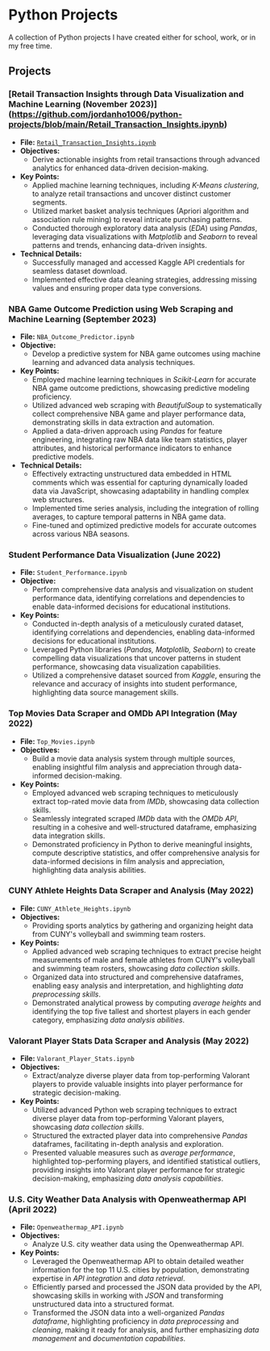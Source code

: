# Python Projects

A collection of Python projects I have created either for school, work, or in my free time.

## Projects

### [Retail Transaction Insights through Data Visualization and Machine Learning (November 2023)] (https://github.com/jordanho1006/python-projects/blob/main/Retail_Transaction_Insights.ipynb)
- **File:** [`Retail_Transaction_Insights.ipynb`](https://github.com/jordanho1006/python-projects/blob/main/Retail_Transaction_Insights.ipynb)
- **Objectives:**
  - Derive actionable insights from retail transactions through advanced analytics for enhanced data-driven decision-making.
- **Key Points:**
  - Applied machine learning techniques, including *K-Means clustering*, to analyze retail transactions and uncover distinct customer segments.
  - Utilized market basket analysis techniques (Apriori algorithm and association rule mining) to reveal intricate purchasing patterns.
  - Conducted thorough exploratory data analysis (*EDA*) using *Pandas*, leveraging data visualizations with *Matplotlib* and *Seaborn* to reveal patterns and trends, enhancing data-driven insights.
- **Technical Details:**
  - Successfully managed and accessed Kaggle API credentials for seamless dataset download.
  - Implemented effective data cleaning strategies, addressing missing values and ensuring proper data type conversions.

### NBA Game Outcome Prediction using Web Scraping and Machine Learning (September 2023)
- **File:** `NBA_Outcome_Predictor.ipynb`
- **Objective:**
  - Develop a predictive system for NBA game outcomes using machine learning and advanced data analysis techniques.
- **Key Points:**
  - Employed machine learning techniques in *Scikit-Learn* for accurate NBA game outcome predictions, showcasing predictive modeling proficiency.
  - Utilized advanced web scraping with *BeautifulSoup* to systematically collect comprehensive NBA game and player performance data, demonstrating skills in data extraction and automation.
  - Applied a data-driven approach using *Pandas* for feature engineering, integrating raw NBA data like team statistics, player attributes, and historical performance indicators to enhance predictive models.
- **Technical Details:**
  - Effectively extracting unstructured data embedded in HTML comments which was essential for capturing dynamically loaded data via JavaScript, showcasing adaptability in handling complex web structures.
  - Implemented time series analysis, including the integration of rolling averages, to capture temporal patterns in NBA game data.
  - Fine-tuned and optimized predictive models for accurate outcomes across various NBA seasons.

### Student Performance Data Visualization (June 2022)
- **File:** `Student_Performance.ipynb`
- **Objective:**
  - Perform comprehensive data analysis and visualization on student performance data, identifying correlations and dependencies to enable data-informed decisions for educational institutions.
- **Key Points:**
  - Conducted in-depth analysis of a meticulously curated dataset, identifying correlations and dependencies, enabling data-informed decisions for educational institutions.
  - Leveraged Python libraries (*Pandas, Matplotlib, Seaborn*) to create compelling data visualizations that uncover patterns in student performance, showcasing data visualization capabilities.
  - Utilized a comprehensive dataset sourced from *Kaggle*, ensuring the relevance and accuracy of insights into student performance, highlighting data source management skills.

### Top Movies Data Scraper and OMDb API Integration (May 2022)
- **File:** `Top_Movies.ipynb`
- **Objectives:**
  - Build a movie data analysis system through multiple sources, enabling insightful film analysis and appreciation through data-informed decision-making.
- **Key Points:**
  - Employed advanced web scraping techniques to meticulously extract top-rated movie data from *IMDb*, showcasing data collection skills.
  - Seamlessly integrated scraped *IMDb* data with the *OMDb API*, resulting in a cohesive and well-structured dataframe, emphasizing data integration skills.
  - Demonstrated proficiency in Python to derive meaningful insights, compute descriptive statistics, and offer comprehensive analysis for data-informed decisions in film analysis and appreciation, highlighting data analysis abilities.

### CUNY Athlete Heights Data Scraper and Analysis (May 2022)
- **File:** `CUNY_Athlete_Heights.ipynb`
- **Objectives:**
  - Providing sports analytics by gathering and organizing height data from CUNY's volleyball and swimming team rosters.
- **Key Points:**
  - Applied advanced web scraping techniques to extract precise height measurements of male and female athletes from CUNY's volleyball and swimming team rosters, showcasing *data collection skills*.
  - Organized data into structured and comprehensive dataframes, enabling easy analysis and interpretation, and highlighting *data preprocessing skills*.
  - Demonstrated analytical prowess by computing *average heights* and identifying the top five tallest and shortest players in each gender category, emphasizing *data analysis abilities*.

### Valorant Player Stats Data Scraper and Analysis (May 2022)
- **File:** `Valorant_Player_Stats.ipynb`
- **Objectives:**
  - Extract/analyze diverse player data from top-performing Valorant players to provide valuable insights into player performance for strategic decision-making.
- **Key Points:**
  - Utilized advanced Python web scraping techniques to extract diverse player data from top-performing Valorant players, showcasing *data collection skills*.
  - Structured the extracted player data into comprehensive *Pandas* dataframes, facilitating in-depth analysis and exploration.
  - Presented valuable measures such as *average performance*, highlighted top-performing players, and identified statistical outliers, providing insights into Valorant player performance for strategic decision-making, emphasizing *data analysis capabilities*.

### U.S. City Weather Data Analysis with Openweathermap API (April 2022)
- **File:** `Openweathermap_API.ipynb`
- **Objectives:**
  - Analyze U.S. city weather data using the Openweathermap API.
- **Key Points:**
  - Leveraged the Openweathermap API to obtain detailed weather information for the top 11 U.S. cities by population, demonstrating expertise in *API integration* and *data retrieval*.
  - Efficiently parsed and processed the JSON data provided by the API, showcasing skills in working with *JSON* and transforming unstructured data into a structured format.
  - Transformed the JSON data into a well-organized *Pandas dataframe*, highlighting proficiency in *data preprocessing* and *cleaning*, making it ready for analysis, and further emphasizing *data management* and *documentation capabilities*.
